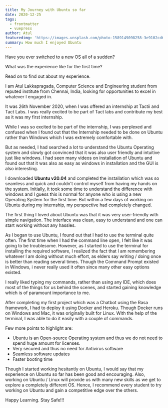 ```yaml
---
title: My Journey with Ubuntu so far
date: 2020-12-25
tags: 
  - frontmatter
  - vuepress
author: Atul
featuredimg: 'https://images.unsplash.com/photo-1589149098258-3e9102cd63d3?ixid=MXwxMjA3fDB8MHxwaG90by1wYWdlfHx8fGVufDB8fHw%3D&ixlib=rb-1.2.1&auto=format&fit=crop&w=1274&q=80'
summary: How much I enjoyed Ubuntu
---
```


Have you ever switched to a new OS all of a sudden?

What was the experience like for the first time?

Read on to find out about my experience.

I am Atul Lakkapragada, Computer Science and Engineering student from reputed institute from Chennai, India, looking for opportunities to excel in whatever I engaged in.

It was 26th November 2020, when I was offered an internship at Tactii and Tact Labs. I was really excited to be part of Tact labs and contribute my best as it was my first internship.

While I was so excited to be part of the internship, I was perplexed and confused when I found out that the Internship needed to be done on Ubuntu rather than Windows which I was extremely comfortable with.

But as needed, I had searched a lot to understand the Ubuntu Operating system and slowly got convinced that it was also user friendly and intuitive just like windows. I had seen many videos on installation of Ubuntu and found out that it was also as easy as windows in installation and the GUI is also interesting.

I downloaded **Ubuntu v20.04** and completed the installation which was so seamless and quick and couldn’t control myself from having my hands on the system. Initially, it took some time to understand the difference with windows and I guess this is normal for anyone who is using a new Operating System for the first time. But within a few days of working on Ubuntu during my internship, my perspective had completely changed.

The first thing I loved about Ubuntu was that it was very user-friendly with simple navigation. The interface was clean, easy to understand and one can start working without any hassles.

As I began to use Ubuntu, I found out that I had to use the terminal quite often. The first time when I had the command line open, I felt like it was going to be troublesome. However, as I started to use the terminal for installing the required software, I realized the fact that I am remembering whatever I am doing without much effort, as elders say writing / doing once is better than reading several times. Though the Command Prompt existed in Windows, i never really used it often since many other easy options existed.

I really liked typing my commands, rather than using any IDE, which does most of the things for us behind the scenes, and started gaining knowledge which is of paramount importance to me.

After completing my first project which was a Chatbot using the Rasa framework, I had to deploy it using Docker and Heroku. Though Docker runs on Windows and Mac, it was originally built for Linux. With the help of the terminal, I was able to do it easily with a couple of commands.

Few more points to highlight are:

* Ubuntu is an Open-source Operating system and thus we do not need to spend huge amount for licenses.
* Very secured and thus no need for Antivirus software
* Seamless software updates
* Faster booting time

Though I started working hesitantly on Ubuntu, I would say that my experience on Ubuntu so far has been good and encouraging. Also, working on Ubuntu / Linux will provide us with many new skills as we get to explore a completely different OS. Hence, I recommend every student to try working on Ubuntu and gain a competitive edge over the others.

Happy Learning. Stay Safe!!!

